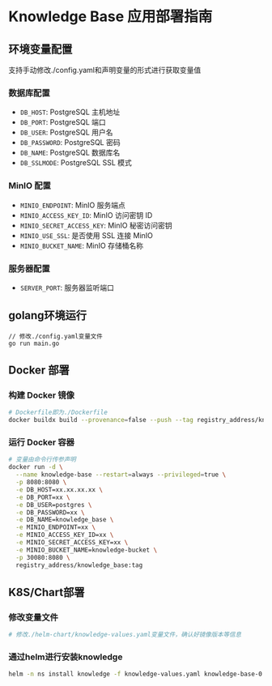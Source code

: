 # Knowledge Base 应用部署指南

## 环境变量配置

支持手动修改./config.yaml和声明变量的形式进行获取变量值

### 数据库配置

- `DB_HOST`: PostgreSQL 主机地址
- `DB_PORT`: PostgreSQL 端口
- `DB_USER`: PostgreSQL 用户名
- `DB_PASSWORD`: PostgreSQL 密码
- `DB_NAME`: PostgreSQL 数据库名
- `DB_SSLMODE`: PostgreSQL SSL 模式

### MinIO 配置

- `MINIO_ENDPOINT`: MinIO 服务端点
- `MINIO_ACCESS_KEY_ID`: MinIO 访问密钥 ID
- `MINIO_SECRET_ACCESS_KEY`: MinIO 秘密访问密钥
- `MINIO_USE_SSL`: 是否使用 SSL 连接 MinIO
- `MINIO_BUCKET_NAME`: MinIO 存储桶名称

### 服务器配置

- `SERVER_PORT`: 服务器监听端口

## golang环境运行

```golang
// 修改./config.yaml变量文件
go run main.go
```

## Docker 部署

### 构建 Docker 镜像

```bash
# Dockerfile即为./Dockerfile
docker buildx build --provenance=false --push --tag registry_address/knowledge_base:tag --platform linux/amd64,linux/arm64 .
```

### 运行 Docker 容器

```bash
# 变量由命令行传参声明
docker run -d \
  --name knowledge-base --restart=always --privileged=true \
  -p 8080:8080 \
  -e DB_HOST=xx.xx.xx.xx \
  -e DB_PORT=xx \
  -e DB_USER=postgres \
  -e DB_PASSWORD=xx \
  -e DB_NAME=knowledge_base \
  -e MINIO_ENDPOINT=xx \
  -e MINIO_ACCESS_KEY_ID=xx \
  -e MINIO_SECRET_ACCESS_KEY=xx \
  -e MINIO_BUCKET_NAME=knowledge-bucket \
  -p 30080:8080 \
  registry_address/knowledge_base:tag
```

## K8S/Chart部署

### 修改变量文件

```yaml
# 修改./helm-chart/knowledge-values.yaml变量文件，确认好镜像版本等信息
```

### 通过helm进行安装knowledge

```bash
helm -n ns install knowledge -f knowledge-values.yaml knowledge-base-0.1.4.tgz
```